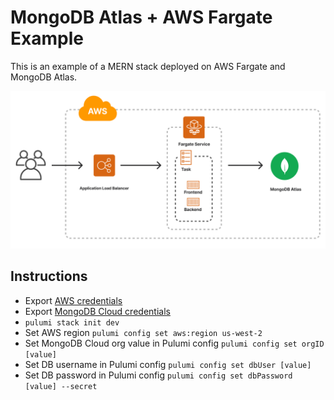 # MongoDB Atlas + AWS Fargate Example
This is an example of a MERN stack deployed on AWS Fargate and MongoDB Atlas. 

![arch diagram](/architecture.png)

## Instructions
- Export [AWS credentials](https://www.pulumi.com/registry/packages/aws/installation-configuration/)
- Export [MongoDB Cloud credentials](https://www.pulumi.com/registry/packages/mongodbatlas/installation-configuration/)
- `pulumi stack init dev`
- Set AWS region `pulumi config set aws:region us-west-2`
- Set MongoDB Cloud org value in Pulumi config `pulumi config set orgID [value]`
- Set DB username in Pulumi config `pulumi config set dbUser [value]`
- Set DB password in Pulumi config `pulumi config set dbPassword [value] --secret`